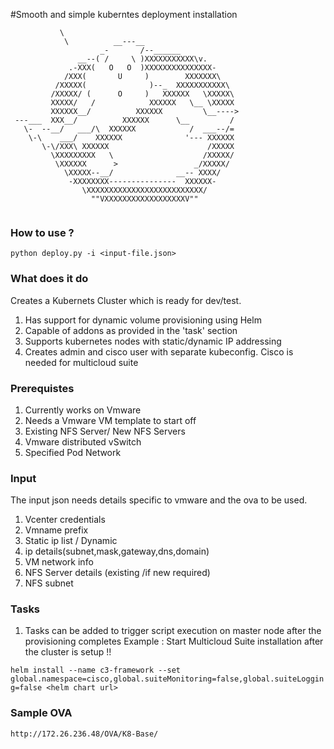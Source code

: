 #Smooth and simple kuberntes deployment installation
```
           \
            \          __---__
                    _-       /--______
               __--( /     \ )XXXXXXXXXXX\v.
             .-XXX(   O   O  )XXXXXXXXXXXXXXX-
            /XXX(       U     )        XXXXXXX\
          /XXXXX(              )--_  XXXXXXXXXXX\
         /XXXXX/ (      O     )   XXXXXX   \XXXXX\
         XXXXX/   /            XXXXXX   \__ \XXXXX
         XXXXXX__/          XXXXXX         \__---->
 ---___  XXX__/          XXXXXX      \__         /
   \-  --__/   ___/\  XXXXXX            /  ___--/=
    \-\    ___/    XXXXXX              '--- XXXXXX
       \-\/XXX\ XXXXXX                      /XXXXX
         \XXXXXXXXX   \                    /XXXXX/
          \XXXXXX      >                 _/XXXXX/
            \XXXXX--__/              __-- XXXX/
             -XXXXXXXX---------------  XXXXXX-
                \XXXXXXXXXXXXXXXXXXXXXXXXXX/
                  ""VXXXXXXXXXXXXXXXXXXV""


```


### How to use ?

`
python deploy.py -i <input-file.json>
`

### What does it do 
Creates a Kubernets Cluster which is ready for dev/test. 
1. Has support for dynamic volume provisioning using Helm
2. Capable of addons as provided in the 'task' section
3. Supports kubernetes nodes with static/dynamic IP addressing
3. Creates admin and cisco user with separate kubeconfig. Cisco is needed for multicloud suite

### Prerequistes
1. Currently works on Vmware 
2. Needs a Vmware VM template to start off 
3. Existing NFS Server/ New NFS Servers
4. Vmware distributed vSwitch
5. Specified Pod Network

### Input
The input json needs details specific to vmware and the ova to be used.
1. Vcenter credentials
2. Vmname prefix
3. Static ip list / Dynamic
4. ip details(subnet,mask,gateway,dns,domain)
5. VM network info
6. NFS Server details (existing /if new required)
7. NFS subnet

### Tasks
1. Tasks can be added to trigger script execution on master node after the provisioning completes
   Example : Start Multicloud Suite installation after the cluster is setup !!


`
helm install --name c3-framework --set global.namespace=cisco,global.suiteMonitoring=false,global.suiteLogging=false <helm chart url>
`
### Sample OVA 
`
http://172.26.236.48/OVA/K8-Base/
`
